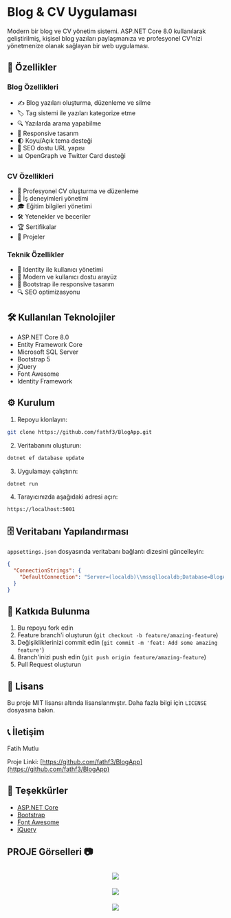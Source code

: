 # Blog & CV Uygulaması

Modern bir blog ve CV yönetim sistemi. ASP.NET Core 8.0 kullanılarak geliştirilmiş, kişisel blog yazıları paylaşmanıza ve profesyonel CV'nizi yönetmenize olanak sağlayan bir web uygulaması.

## 🚀 Özellikler

### Blog Özellikleri
- ✍️ Blog yazıları oluşturma, düzenleme ve silme
- 🏷️ Tag sistemi ile yazıları kategorize etme
- 🔍 Yazılarda arama yapabilme
- 📱 Responsive tasarım
- 🌓 Koyu/Açık tema desteği
- 🔗 SEO dostu URL yapısı
- 📊 OpenGraph ve Twitter Card desteği

### CV Özellikleri
- 📝 Profesyonel CV oluşturma ve düzenleme
- 💼 İş deneyimleri yönetimi
- 🎓 Eğitim bilgileri yönetimi
- 🛠️ Yetenekler ve beceriler
- 🏆 Sertifikalar
- 📂 Projeler

### Teknik Özellikler
- 🔐 Identity ile kullanıcı yönetimi
- 🎨 Modern ve kullanıcı dostu arayüz
- 📱 Bootstrap ile responsive tasarım
- 🔍 SEO optimizasyonu


## 🛠️ Kullanılan Teknolojiler

- ASP.NET Core 8.0
- Entity Framework Core
- Microsoft SQL Server
- Bootstrap 5
- jQuery
- Font Awesome
- Identity Framework

## ⚙️ Kurulum

1. Repoyu klonlayın:
```bash
git clone https://github.com/fathf3/BlogApp.git
```

2. Veritabanını oluşturun:
```bash
dotnet ef database update
```

3. Uygulamayı çalıştırın:
```bash
dotnet run
```

4. Tarayıcınızda aşağıdaki adresi açın:
```
https://localhost:5001
```

## 🗄️ Veritabanı Yapılandırması

`appsettings.json` dosyasında veritabanı bağlantı dizesini güncelleyin:

```json
{
  "ConnectionStrings": {
    "DefaultConnection": "Server=(localdb)\\mssqllocaldb;Database=BlogApp;Trusted_Connection=True;MultipleActiveResultSets=true"
  }
}
```

## 👥 Katkıda Bulunma

1. Bu repoyu fork edin
2. Feature branch'i oluşturun (`git checkout -b feature/amazing-feature`)
3. Değişikliklerinizi commit edin (`git commit -m 'feat: Add some amazing feature'`)
4. Branch'inizi push edin (`git push origin feature/amazing-feature`)
5. Pull Request oluşturun

## 📝 Lisans

Bu proje MIT lisansı altında lisanslanmıştır. Daha fazla bilgi için `LICENSE` dosyasına bakın.

## 📞 İletişim

Fatih Mutlu 

Proje Linki: [https://github.com/fathf3/BlogApp](https://github.com/fathf3/BlogApp)

## 🙏 Teşekkürler

- [ASP.NET Core](https://docs.microsoft.com/en-us/aspnet/core)
- [Bootstrap](https://getbootstrap.com)
- [Font Awesome](https://fontawesome.com)
- [jQuery](https://jquery.com) 
## PROJE Görselleri 📷 
<div align="center">  

<a><img style="margin: 10px" src="https://i.hizliresim.com/jjazdd0.png" /></a>  
<a><img style="margin: 10px" src="https://i.hizliresim.com/se9j5ww.png" /></a>  
<a><img style="margin: 10px" src="https://i.hizliresim.com/o28khua.png" /></a>  
</div>
